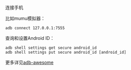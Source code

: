 连接手机

比如mumu模拟器：

```shell
adb connect 127.0.0.1:7555
```

查询和设置Android ID：

```shell
adb shell settings get secure android_id
adb shell settings put secure android_id [android_id]
```

更多详见[adb-awesome](https://github.com/mzlogin/awesome-adb)